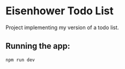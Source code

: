 # Eisenhower Todo List

Project implementing my version of a todo list.

## Running the app:

```bash
npm run dev
```
